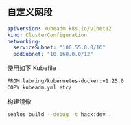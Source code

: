 ## 自定义网段

```yaml
apiVersion: kubeadm.k8s.io/v1beta2
kind: ClusterConfiguration
networking:
  serviceSubnet: "100.55.0.0/16"
  podSubnet: "10.160.0.0/12"
```

使用如下 Kubefile

```bash
FROM labring/kubernetes-docker:v1.25.0
COPY kubeadm.yml etc/
```

构建镜像

```bash
sealos build --debug -t hack:dev .
```

